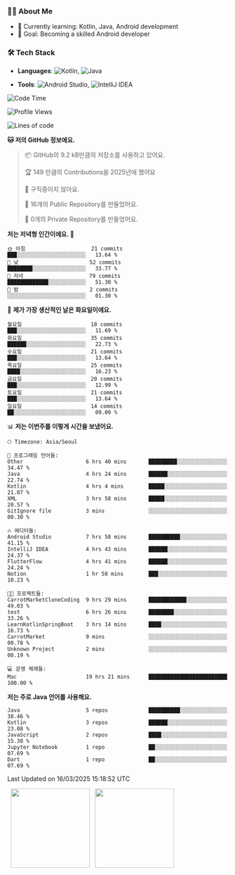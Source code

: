 ### 👨‍💻 About Me
- 🌱 Currently learning: Kotlin, Java, Android development
- 🎯 Goal: Becoming a skilled Android developer

### 🛠 Tech Stack
- **Languages**: ![Kotlin](https://img.shields.io/badge/Kotlin-0095D5?style=flat-square&logo=kotlin&logoColor=white), 
![Java](https://img.shields.io/badge/Java-007396?style=flat-square&logo=coffeescript&logoColor=white)

- **Tools**:
![Android Studio](https://img.shields.io/badge/Android%20Studio-3DDC84?style=flat-square&logo=android-studio&logoColor=white), 
![IntelliJ IDEA](https://img.shields.io/badge/IntelliJ%20IDEA-000000?style=flat-square&logo=intellij-idea&logoColor=white)

<!--START_SECTION:waka-->
![Code Time](http://img.shields.io/badge/Code%20Time-51%20hrs%2036%20mins-blue)

![Profile Views](http://img.shields.io/badge/Profile%20Views-12-blue)

![Lines of code](https://img.shields.io/badge/%EC%A0%80%EB%8A%94%20%EC%97%AC%ED%83%9C%EA%B9%8C%EC%A7%80%20-62.9%20thousand%20%EC%A4%84%EC%9D%98%20%EC%BD%94%EB%93%9C%EB%A5%BC%20%EC%9E%91%EC%84%B1%ED%96%88%EC%96%B4%EC%9A%94.-blue)

**🐱 저의 GitHub 정보에요.** 

> 📦 GitHub의 9.2 kB만큼의 저장소를 사용하고 있어요. 
 > 
> 🏆 149 만큼의 Contributions을 2025년에 했어요
 > 
> 🚫 구직중이지 않아요.
 > 
> 📜 16개의 Public Repository를 만들었어요. 
 > 
> 🔑 0개의 Private Repository를 만들었어요. 
 > 
**저는 저녁형 인간이에요. 🦉** 

```text
🌞 아침                     21 commits          ███░░░░░░░░░░░░░░░░░░░░░░   13.64 % 
🌆 낮　                     52 commits          ████████░░░░░░░░░░░░░░░░░   33.77 % 
🌃 저녁                     79 commits          █████████████░░░░░░░░░░░░   51.30 % 
🌙 밤　                     2 commits           ░░░░░░░░░░░░░░░░░░░░░░░░░   01.30 % 
```
📅 **제가 가장 생산적인 날은 화요일이에요.** 

```text
월요일                      18 commits          ███░░░░░░░░░░░░░░░░░░░░░░   11.69 % 
화요일                      35 commits          ██████░░░░░░░░░░░░░░░░░░░   22.73 % 
수요일                      21 commits          ███░░░░░░░░░░░░░░░░░░░░░░   13.64 % 
목요일                      25 commits          ████░░░░░░░░░░░░░░░░░░░░░   16.23 % 
금요일                      20 commits          ███░░░░░░░░░░░░░░░░░░░░░░   12.99 % 
토요일                      21 commits          ███░░░░░░░░░░░░░░░░░░░░░░   13.64 % 
일요일                      14 commits          ██░░░░░░░░░░░░░░░░░░░░░░░   09.09 % 
```


📊 **저는 이번주를 이렇게 시간을 보냈어요.** 

```text
🕑︎ Timezone: Asia/Seoul

💬 프로그래밍 언어들: 
Other                    6 hrs 40 mins       █████████░░░░░░░░░░░░░░░░   34.47 % 
Java                     4 hrs 24 mins       ██████░░░░░░░░░░░░░░░░░░░   22.74 % 
Kotlin                   4 hrs 4 mins        █████░░░░░░░░░░░░░░░░░░░░   21.07 % 
XML                      3 hrs 58 mins       █████░░░░░░░░░░░░░░░░░░░░   20.57 % 
GitIgnore file           3 mins              ░░░░░░░░░░░░░░░░░░░░░░░░░   00.30 % 

🔥 에디터들: 
Android Studio           7 hrs 58 mins       ██████████░░░░░░░░░░░░░░░   41.15 % 
IntelliJ IDEA            4 hrs 43 mins       ██████░░░░░░░░░░░░░░░░░░░   24.37 % 
FlutterFlow              4 hrs 41 mins       ██████░░░░░░░░░░░░░░░░░░░   24.24 % 
Notion                   1 hr 58 mins        ███░░░░░░░░░░░░░░░░░░░░░░   10.23 % 

🐱‍💻 프로젝트들: 
CarrotMarketCloneCoding  9 hrs 29 mins       ████████████░░░░░░░░░░░░░   49.03 % 
test                     6 hrs 26 mins       ████████░░░░░░░░░░░░░░░░░   33.26 % 
LearnKotlinSpringBoot    3 hrs 14 mins       ████░░░░░░░░░░░░░░░░░░░░░   16.73 % 
CarrotMarket             9 mins              ░░░░░░░░░░░░░░░░░░░░░░░░░   00.78 % 
Unknown Project          2 mins              ░░░░░░░░░░░░░░░░░░░░░░░░░   00.19 % 

💻 운영 체제들: 
Mac                      19 hrs 21 mins      █████████████████████████   100.00 % 
```

**저는 주로 Java 언어를 사용해요.** 

```text
Java                     5 repos             ██████████░░░░░░░░░░░░░░░   38.46 % 
Kotlin                   3 repos             ██████░░░░░░░░░░░░░░░░░░░   23.08 % 
JavaScript               2 repos             ████░░░░░░░░░░░░░░░░░░░░░   15.38 % 
Jupyter Notebook         1 repo              ██░░░░░░░░░░░░░░░░░░░░░░░   07.69 % 
Dart                     1 repo              ██░░░░░░░░░░░░░░░░░░░░░░░   07.69 % 
```




 Last Updated on 16/03/2025 15:18:52 UTC
<!--END_SECTION:waka-->

<p>
  <img height="180em" src="https://github-readme-stats.vercel.app/api?username=JongHyun070105&show_icons=true&include_all_commits=true&bg_color=0d1117&title_color=ffffff&text_color=c9d1d9&icon_color=79ff97">
  <img height="180em" src="https://github-readme-stats.vercel.app/api/top-langs/?username=JongHyun070105&layout=compact&langs_count=4&bg_color=0d1117&title_color=ffffff&text_color=c9d1d9&hide=php&hide_repo=EcoStep,mimir,git-session,MachineLearning2025">
</p>
